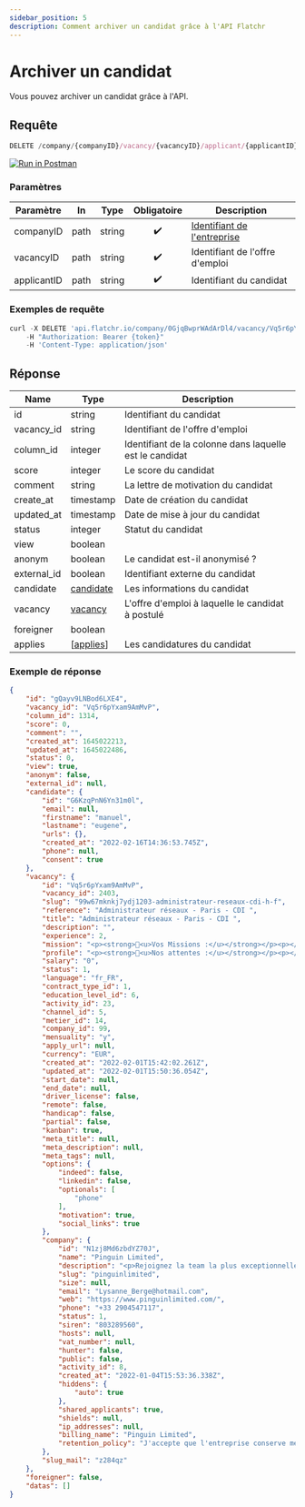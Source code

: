```yaml
---
sidebar_position: 5
description: Comment archiver un candidat grâce à l'API Flatchr
---
```



# Archiver un candidat

Vous pouvez archiver un candidat grâce à l'API.


## Requête


```jsx
DELETE /company/{companyID}/vacancy/{vacancyID}/applicant/{applicantID}
```
[![Run in Postman](https://run.pstmn.io/button.svg)](https://god.gw.postman.com/run-collection/18861404-2bd60cea-6942-4809-83e7-e8869748aa62?action=collection%2Ffork&collection-url=entityId%3D18861404-2bd60cea-6942-4809-83e7-e8869748aa62%26entityType%3Dcollection%26workspaceId%3D9ab396af-18af-4f93-809c-cddd2fbd1422)


### Paramètres
|Paramètre|In|Type|Obligatoire|Description|
|---|---|---|---|---|
companyID|path|string|<center>✔️</center>|[Identifiant de l'entreprise](/docs/getting_started#identifiant-de-lentreprise)
vacancyID|path|string|<center>✔️</center>|Identifiant de l'offre d'emploi
applicantID|path|string|<center>✔️</center>|Identifiant du candidat



### Exemples de requête


```jsx title="Requête cURL"
curl -X DELETE 'api.flatchr.io/company/0GjqBwprWAdArDl4/vacancy/Vq5r6pYxam9AmMvP/applicant/V41QG9eja5pK6Xev'
    -H "Authorization: Bearer {token}"
    -H 'Content-Type: application/json'
```



## Réponse
|Name|Type|Description|
|---|---|---|
id|string|Identifiant du candidat|
vacancy_id|string|Identifiant de l'offre d'emploi|
column_id|integer|Identifiant de la colonne dans laquelle est le candidat|
score|integer|Le score du candidat
comment|string|La lettre de motivation du candidat
create_at|timestamp|Date de création du candidat|
updated_at|timestamp|Date de mise à jour du candidat|
status|integer|Statut du candidat|
view|boolean||
anonym|boolean|Le candidat est-il anonymisé ?|
external_id|boolean|Identifiant externe du candidat|
candidate|[candidate](/docs/Schemas/candidate)|Les informations du candidat|
vacancy|[vacancy](/docs/Schemas/vacancy)|L'offre d'emploi à laquelle le candidat à postulé|
foreigner|boolean||
applies|[[applies](/docs/Schemas/applies)]|Les candidatures du candidat|


### Exemple de réponse

```json
{
    "id": "gQayv9LNBod6LXE4",
    "vacancy_id": "Vq5r6pYxam9AmMvP",
    "column_id": 1314,
    "score": 0,
    "comment": "",
    "created_at": 1645022213,
    "updated_at": 1645022486,
    "status": 0,
    "view": true,
    "anonym": false,
    "external_id": null,
    "candidate": {
        "id": "G6KzqPnN6Yn31m0l",
        "email": null,
        "firstname": "manuel",
        "lastname": "eugene",
        "urls": {},
        "created_at": "2022-02-16T14:36:53.745Z",
        "phone": null,
        "consent": true
    },
    "vacancy": {
        "id": "Vq5r6pYxam9AmMvP",
        "vacancy_id": 2403,
        "slug": "99w67mknkj7ydj1203-administrateur-reseaux-cdi-h-f",
        "reference": "Administrateur réseaux - Paris - CDI ",
        "title": "Administrateur réseaux - Paris - CDI ",
        "description": "",
        "experience": 2,
        "mission": "<p><strong>🎯<u>Vos Missions :</u></strong></p><p></p><p>Réalise et développe les architectures, les solutions techniques de réseaux de télécommunications (téléphonie, multimédia, informatique, ...), selon les besoins et la stratégie de l'entreprise ou du client.<br>Peut coordonner une équipe ou un projet.</p><p>Définir et contrôler les procédures, les protocoles d'essais, de tests ou de validation de réseaux télécoms</p>",
        "profile": "<p><strong>🔔<u>Nos attentes :</u></strong></p><p></p><p>Recueillir et définir les besoins de l'entreprise, des clients, des utilisateurs en matière de systèmes télécoms (capacité, fiabilité, sécurité, ...)<br>Concevoir un projet télécom<br>Définir et élaborer les spécifications fonctionnelles et techniques d'un réseau, d'équipements télécoms (matériel, logiciel, implantation)<br>Déterminer des composants d'architecture, des technologies, des équipements, des outils supports et les intégrer selon les spécifications<br>Dimensionner, planifier et suivre la capacité du réseau télécom et de ses interconnexions<br></p><p></p><p><strong>🌟<u>Les plus</u></strong></p><p><br>Avantages en nature : Carte Tickets Restaurant (Swile)<br>Mutuelle : Alan <br>Afterwork &amp; team building</p>",
        "salary": "0",
        "status": 1,
        "language": "fr_FR",
        "contract_type_id": 1,
        "education_level_id": 6,
        "activity_id": 23,
        "channel_id": 5,
        "metier_id": 14,
        "company_id": 99,
        "mensuality": "y",
        "apply_url": null,
        "currency": "EUR",
        "created_at": "2022-02-01T15:42:02.261Z",
        "updated_at": "2022-02-01T15:50:36.054Z",
        "start_date": null,
        "end_date": null,
        "driver_license": false,
        "remote": false,
        "handicap": false,
        "partial": false,
        "kanban": true,
        "meta_title": null,
        "meta_description": null,
        "meta_tags": null,
        "options": {
            "indeed": false,
            "linkedin": false,
            "optionals": [
                "phone"
            ],
            "motivation": true,
            "social_links": true
        },
        "company": {
            "id": "N1zj8Md6zbdYZ70J",
            "name": "Pinguin Limited",
            "description": "<p>Rejoignez la team la plus exceptionnelle de l'océan ! Tout l’écosystème marin a besoin de vous ! Venez surfer avec nous sur une magnifique vague. Embarquer dans notre sous-marin qui a débuté son parcours il y a déjà 8 ans et soyez prêts à ne jamais jeter l’ancre. Notre traversée ne fait que commencer. Nous sommes déjà 400 collaborateurs à bord de ce navire qui n’était qu’un radeau il y a quelque temps. Que vous soyez pirate ou capitaine, nous avons besoin de VOUS ! Mettez votre marinière et soyez les nouveaux à appareiller. Il ne reste que quelques places. Prêt à rejoindre l’aventure ?</p>",
            "slug": "pinguinlimited",
            "size": null,
            "email": "Lysanne_Berge@hotmail.com",
            "web": "https://www.pinguinlimited.com/",
            "phone": "+33 2904547117",
            "status": 1,
            "siren": "803289560",
            "hosts": null,
            "vat_number": null,
            "hunter": false,
            "public": false,
            "activity_id": 8,
            "created_at": "2022-01-04T15:53:36.338Z",
            "hiddens": {
                "auto": true
            },
            "shared_applicants": true,
            "shields": null,
            "ip_addresses": null,
            "billing_name": "Pinguin Limited",
            "retention_policy": "J'accepte que l'entreprise conserve mes données personnelles pendant une durée de 2 ans afin d'être recontacté(e) pour de nouvelles opportunités"
        },
        "slug_mail": "z284qz"
    },
    "foreigner": false,
    "datas": []
}
```
